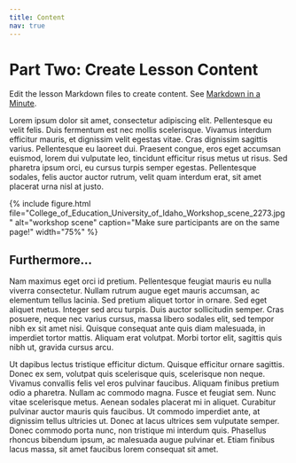 ```yaml
---
title: Content
nav: true
---
```


# Part Two: Create Lesson Content

Edit the lesson Markdown files to create content. 
See [Markdown in a Minute](https://evanwill.github.io/_drafts/notes/markdown-minute.html).

Lorem ipsum dolor sit amet, consectetur adipiscing elit. Pellentesque eu velit felis. Duis fermentum est nec mollis scelerisque. Vivamus interdum efficitur mauris, et dignissim velit egestas vitae. Cras dignissim sagittis varius. Pellentesque eu laoreet dui. Praesent congue, eros eget accumsan euismod, lorem dui vulputate leo, tincidunt efficitur risus metus ut risus. Sed pharetra ipsum orci, eu cursus turpis semper egestas. Pellentesque sodales, felis auctor auctor rutrum, velit quam interdum erat, sit amet placerat urna nisl at justo.

{% include figure.html file="College_of_Education_University_of_Idaho_Workshop_scene_2273.jpg" alt="workshop scene" caption="Make sure participants are on the same page!" width="75%" %}

## Furthermore... 

Nam maximus eget orci id pretium. Pellentesque feugiat mauris eu nulla viverra consectetur. Nullam rutrum augue eget mauris accumsan, ac elementum tellus lacinia. Sed pretium aliquet tortor in ornare. Sed eget aliquet metus. Integer sed arcu turpis. Duis auctor sollicitudin semper. Cras posuere, neque nec varius cursus, massa libero sodales elit, sed tempor nibh ex sit amet nisi. Quisque consequat ante quis diam malesuada, in imperdiet tortor mattis. Aliquam erat volutpat. Morbi tortor elit, sagittis quis nibh ut, gravida cursus arcu.

Ut dapibus lectus tristique efficitur dictum. Quisque efficitur ornare sagittis. Donec ex sem, volutpat quis scelerisque quis, scelerisque non neque. Vivamus convallis felis vel eros pulvinar faucibus. Aliquam finibus pretium odio a pharetra. Nullam ac commodo magna. Fusce et feugiat sem. Nunc vitae scelerisque metus. Aenean sodales placerat mi in aliquet. Curabitur pulvinar auctor mauris quis faucibus. Ut commodo imperdiet ante, at dignissim tellus ultricies ut. Donec at lacus ultrices sem vulputate semper. Donec commodo porta nunc, non tristique mi interdum quis. Phasellus rhoncus bibendum ipsum, ac malesuada augue pulvinar et. Etiam finibus lacus massa, sit amet faucibus lorem consequat sit amet. 
